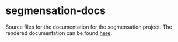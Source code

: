 # segmensation-docs
Source files for the documentation for the segmensation project.
The rendered documentation can be found [here](https://segmensation.readthedocs.io/).

